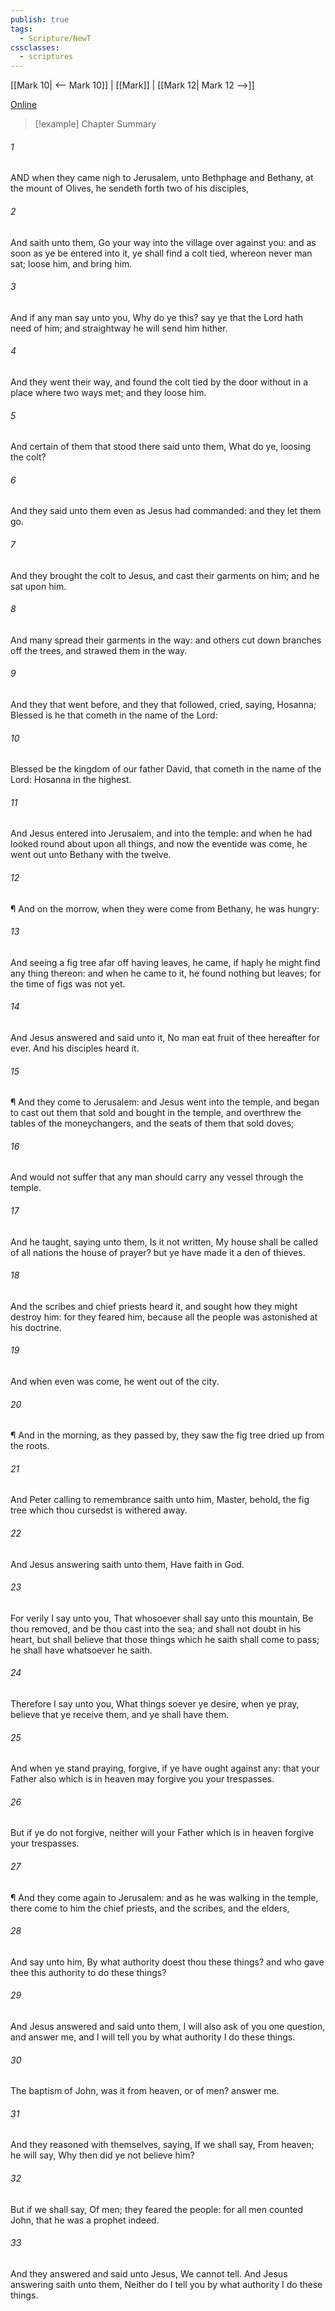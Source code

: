 ```yaml
---
publish: true
tags:
  - Scripture/NewT
cssclasses:
  - scriptures
---
```

[[Mark 10| <-- Mark 10]] | [[Mark]] | [[Mark 12| Mark 12 -->]]

[Online](https://churchofjesuschrist.org/study/scriptures/nt/mark/11?lang=eng)

>[!example] Chapter Summary
>
###### 1
AND when they came nigh to Jerusalem, unto Bethphage and Bethany, at the mount of Olives, he sendeth forth two of his disciples,
###### 2
And saith unto them, Go your way into the village over against you: and as soon as ye be entered into it, ye shall find a colt tied, whereon never man sat; loose him, and bring him.
###### 3
And if any man say unto you, Why do ye this? say ye that the Lord hath need of him; and straightway he will send him hither.
###### 4
And they went their way, and found the colt tied by the door without in a place where two ways met; and they loose him.
###### 5
And certain of them that stood there said unto them, What do ye, loosing the colt?
###### 6
And they said unto them even as Jesus had commanded: and they let them go.
###### 7
And they brought the colt to Jesus, and cast their garments on him; and he sat upon him.
###### 8
And many spread their garments in the way: and others cut down branches off the trees, and strawed them in the way.
###### 9
And they that went before, and they that followed, cried, saying, Hosanna; Blessed is he that cometh in the name of the Lord:
###### 10
Blessed be the kingdom of our father David, that cometh in the name of the Lord: Hosanna in the highest.
###### 11
And Jesus entered into Jerusalem, and into the temple: and when he had looked round about upon all things, and now the eventide was come, he went out unto Bethany with the twelve.
###### 12
¶ And on the morrow, when they were come from Bethany, he was hungry:
###### 13
And seeing a fig tree afar off having leaves, he came, if haply he might find any thing thereon: and when he came to it, he found nothing but leaves; for the time of figs was not yet.
###### 14
And Jesus answered and said unto it, No man eat fruit of thee hereafter for ever. And his disciples heard it.
###### 15
¶ And they come to Jerusalem: and Jesus went into the temple, and began to cast out them that sold and bought in the temple, and overthrew the tables of the moneychangers, and the seats of them that sold doves;
###### 16
And would not suffer that any man should carry any vessel through the temple.
###### 17
And he taught, saying unto them, Is it not written, My house shall be called of all nations the house of prayer? but ye have made it a den of thieves.
###### 18
And the scribes and chief priests heard it, and sought how they might destroy him: for they feared him, because all the people was astonished at his doctrine.
###### 19
And when even was come, he went out of the city.
###### 20
¶ And in the morning, as they passed by, they saw the fig tree dried up from the roots.
###### 21
And Peter calling to remembrance saith unto him, Master, behold, the fig tree which thou cursedst is withered away.
###### 22
And Jesus answering saith unto them, Have faith in God.
###### 23
For verily I say unto you, That whosoever shall say unto this mountain, Be thou removed, and be thou cast into the sea; and shall not doubt in his heart, but shall believe that those things which he saith shall come to pass; he shall have whatsoever he saith.
###### 24
Therefore I say unto you, What things soever ye desire, when ye pray, believe that ye receive them, and ye shall have them.
###### 25
And when ye stand praying, forgive, if ye have ought against any: that your Father also which is in heaven may forgive you your trespasses.
###### 26
But if ye do not forgive, neither will your Father which is in heaven forgive your trespasses.
###### 27
¶ And they come again to Jerusalem: and as he was walking in the temple, there come to him the chief priests, and the scribes, and the elders,
###### 28
And say unto him, By what authority doest thou these things? and who gave thee this authority to do these things?
###### 29
And Jesus answered and said unto them, I will also ask of you one question, and answer me, and I will tell you by what authority I do these things.
###### 30
The baptism of John, was it from heaven, or of men? answer me.
###### 31
And they reasoned with themselves, saying, If we shall say, From heaven; he will say, Why then did ye not believe him?
###### 32
But if we shall say, Of men; they feared the people: for all men counted John, that he was a prophet indeed.
###### 33
And they answered and said unto Jesus, We cannot tell. And Jesus answering saith unto them, Neither do I tell you by what authority I do these things.



